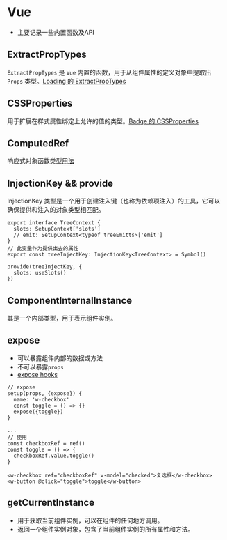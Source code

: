 # Vue
- 主要记录一些内置函数及API

## ExtractPropTypes
`ExtractPropTypes` 是 `Vue` 内置的函数，用于从组件属性的定义对象中提取出 `Props` 类型。[Loading 的 ExtractPropTypes](loading.md#props)

## CSSProperties
用于扩展在样式属性绑定上允许的值的类型。[Badge 的 CSSProperties](badge.md#style-computed)


## ComputedRef
响应式对象函数类型[用法](row.html#row-key)

## InjectionKey && provide
InjectionKey 类型是一个用于创建注入键（也称为依赖项注入）的工具，它可以确保提供和注入的对象类型相匹配。
```
export interface TreeContext {
  slots: SetupContext['slots']
  // emit: SetupContext<typeof treeEmitts>['emit']
}
// 此变量作为提供出去的属性
export const treeInjectKey: InjectionKey<TreeContext> = Symbol()

provide(treeInjectKey, {
  slots: useSlots()
})
```

## ComponentInternalInstance
其是一个内部类型，用于表示组件实例。

## expose
- 可以暴露组件内部的数据或方法
- 不可以暴露`props`
- [expose hooks](hooks.html#use-expose-ts)
```
// expose
setup(props, {expose}) {
  name: 'w-checkbox'
  const toggle = () => {}
  expose({toggle})
}

...
// 使用
const checkboxRef = ref()
const toggle = () => {
  checkboxRef.value.toggle()
}

<w-checkbox ref="checkboxRef" v-model="checked">复选框</w-checkbox>
<w-button @click="toggle">toggle</w-button>
```

## getCurrentInstance
- 用于获取当前组件实例，可以在组件的任何地方调用。
- 返回一个组件实例对象，包含了当前组件实例的所有属性和方法。